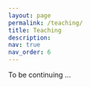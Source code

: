 ```yaml
---
layout: page
permalink: /teaching/
title: Teaching
description: 
nav: true
nav_order: 6
---
```


To be continuing ...
